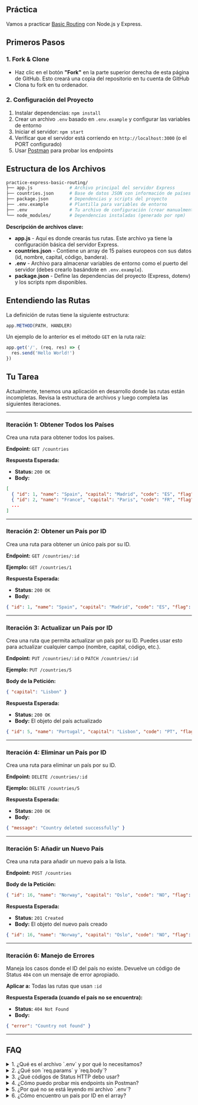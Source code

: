 ## Práctica

Vamos a practicar [Basic Routing](https://expressjs.com/en/starter/basic-routing.html) con Node.js y Express.

## Primeros Pasos

### 1. Fork & Clone

- Haz clic en el botón **"Fork"** en la parte superior derecha de esta página de GitHub. Esto creará una copia del repositorio en tu cuenta de GitHub
- Clona tu fork en tu ordenador.

### 2. Configuración del Proyecto

1. Instalar dependencias: `npm install`
2. Crear un archivo `.env` basado en `.env.example` y configurar las variables de entorno
3. Iniciar el servidor: `npm start`
4. Verificar que el servidor está corriendo en `http://localhost:3000` (o el PORT configurado)
5. Usar [Postman](https://postman.com) para probar los endpoints

## Estructura de los Archivos

```bash
practice-express-basic-routing/
├── app.js              # Archivo principal del servidor Express
├── countries.json      # Base de datos JSON con información de países
├── package.json        # Dependencias y scripts del proyecto
├── .env.example        # Plantilla para variables de entorno
├── .env                # Tu archivo de configuración (crear manualmente)
└── node_modules/       # Dependencias instaladas (generado por npm)
```

**Descripción de archivos clave:**

- **app.js** - Aquí es donde crearás tus rutas. Este archivo ya tiene la configuración básica del servidor Express.
- **countries.json** - Contiene un array de 15 países europeos con sus datos (id, nombre, capital, código, bandera).
- **.env** - Archivo para almacenar variables de entorno como el puerto del servidor (debes crearlo basándote en `.env.example`).
- **package.json** - Define las dependencias del proyecto (Express, dotenv) y los scripts npm disponibles.

## Entendiendo las Rutas

La definición de rutas tiene la siguiente estructura:
```js
app.METHOD(PATH, HANDLER)
```

Un ejemplo de lo anterior es el método `GET` en la ruta raíz:

```js
app.get('/', (req, res) => {
  res.send('Hello World!')
})
```

## Tu Tarea

Actualmente, tenemos una aplicación en desarrollo donde las rutas están incompletas. Revisa la estructura de archivos y luego completa las siguientes iteraciones.

---

### Iteración 1: Obtener Todos los Países

Crea una ruta para obtener todos los países.

**Endpoint:** `GET /countries`

**Respuesta Esperada:**
- **Status:** `200 OK`
- **Body:**
```json
[
  { "id": 1, "name": "Spain", "capital": "Madrid", "code": "ES", "flag": "🇪🇸" },
  { "id": 2, "name": "France", "capital": "Paris", "code": "FR", "flag": "🇫🇷" },
  ...
]
```

---

### Iteración 2: Obtener un País por ID

Crea una ruta para obtener un único país por su ID.

**Endpoint:** `GET /countries/:id`

**Ejemplo:** `GET /countries/1`

**Respuesta Esperada:**
- **Status:** `200 OK`
- **Body:**
```json
{ "id": 1, "name": "Spain", "capital": "Madrid", "code": "ES", "flag": "🇪🇸" }
```

---

### Iteración 3: Actualizar un País por ID

Crea una ruta que permita actualizar un país por su ID. Puedes usar esto para actualizar cualquier campo (nombre, capital, código, etc.).

**Endpoint:** `PUT /countries/:id` o `PATCH /countries/:id`

**Ejemplo:** `PUT /countries/5`

**Body de la Petición:**
```json
{ "capital": "Lisbon" }
```

**Respuesta Esperada:**
- **Status:** `200 OK`
- **Body:** El objeto del país actualizado
```json
{ "id": 5, "name": "Portugal", "capital": "Lisbon", "code": "PT", "flag": "🇵🇹" }
```

---

### Iteración 4: Eliminar un País por ID

Crea una ruta para eliminar un país por su ID.

**Endpoint:** `DELETE /countries/:id`

**Ejemplo:** `DELETE /countries/5`

**Respuesta Esperada:**
- **Status:** `200 OK`
- **Body:**
```json
{ "message": "Country deleted successfully" }
```

---

### Iteración 5: Añadir un Nuevo País

Crea una ruta para añadir un nuevo país a la lista.

**Endpoint:** `POST /countries`

**Body de la Petición:**
```json
{ "id": 16, "name": "Norway", "capital": "Oslo", "code": "NO", "flag": "🇳🇴" }
```

**Respuesta Esperada:**
- **Status:** `201 Created`
- **Body:** El objeto del nuevo país creado
```json
{ "id": 16, "name": "Norway", "capital": "Oslo", "code": "NO", "flag": "🇳🇴" }
```

---

### Iteración 6: Manejo de Errores

Maneja los casos donde el ID del país no existe. Devuelve un código de Status `404` con un mensaje de error apropiado.

**Aplicar a:** Todas las rutas que usan `:id`

**Respuesta Esperada (cuando el país no se encuentra):**
- **Status:** `404 Not Found`
- **Body:**
```json
{ "error": "Country not found" }
```

---

## FAQ

<details>
<summary>1. ¿Qué es el archivo `.env` y por qué lo necesitamos?</summary>

<br>

El archivo `.env` almacena variables de entorno - valores de configuración que pueden cambiar dependiendo de dónde se ejecuta tu aplicación (desarrollo, producción, etc.).

**Beneficios:**
- **Flexibilidad:** Cambiar configuraciones sin modificar el código (ej. cambiar puertos fácilmente)
- **Seguridad:** Mantener datos sensibles (claves API, contraseñas) fuera del código
- **Buena Práctica:** Nunca hacer commit de `.env` a git (usar `.env.example` en su lugar)

**Cómo funciona:**
El paquete `dotenv` lee el archivo `.env` y hace las variables disponibles a través de `process.env.NOMBRE_VARIABLE`.

</details>

<details>
<summary>2. ¿Qué son `req.params` y `req.body`?</summary>

<br>

**`req.params`** - Captura valores de la ruta URL

```javascript
// Route: GET /countries/:id
// Request: GET /countries/5
app.get('/countries/:id', (req, res) => {
  console.log(req.params.id); // "5" (string)
});
```

**`req.body`** - Contiene datos enviados en el Body de la petición (POST/PUT/PATCH)

```javascript
// Route: POST /countries
// Request body: { "name": "Norway", "capital": "Oslo" }
app.post('/countries', (req, res) => {
  console.log(req.body.name); // "Norway"
  console.log(req.body.capital); // "Oslo"
});
```

**Diferencia clave:** `req.params` viene de la URL, `req.body` viene del payload de la petición.

</details>

<details>
<summary>3. ¿Qué códigos de Status HTTP debo usar?</summary>

<br>

- **200 OK** - Petición GET, PUT, PATCH o DELETE exitosa
- **201 Created** - Petición POST exitosa (recurso creado)
- **404 Not Found** - El recurso solicitado no existe
- **400 Bad Request** - Datos inválidos o faltantes en la petición (opcional para este ejercicio)

</details>

<details>
<summary>4. ¿Cómo puedo probar mis endpoints sin Postman?</summary>

<br>

**Opción 1: cURL (línea de comandos)**
```bash
curl http://localhost:3000/countries
curl http://localhost:3000/countries/1
curl -X POST http://localhost:3000/countries -H "Content-Type: application/json" -d '{"id":16,"name":"Norway","capital":"Oslo","code":"NO","flag":"🇳🇴"}'
```

**Opción 2: Extensión REST Client de VS Code**
Instala la extensión "REST Client" y crea un archivo `.http` con tus peticiones.

**Opción 3: Navegador (solo peticiones GET)**
Simplemente navega a `http://localhost:3000/countries` en tu navegador.

</details>

<details>
<summary>5. ¿Por qué no se está leyendo mi archivo `.env`?</summary>

<br>

**Problemas comunes:**

1. **Falta la configuración de `dotenv`** - Asegúrate de importar y configurar dotenv al inicio de `app.js`:
   ```javascript
   import 'dotenv/config';
   ```

2. **Nombre de archivo incorrecto** - Debe ser exactamente `.env` (no `.env.txt` o `env`)

3. **Ubicación incorrecta** - El archivo `.env` debe estar en el directorio raíz del proyecto (al mismo nivel que `app.js`)

4. **Reinicio requerido** - Reinicia el servidor después de crear o modificar `.env`

</details>

<details>
<summary>6. ¿Cómo encuentro un país por ID en el array?</summary>

<br>

Usa los métodos de arrays de JavaScript:

**Encontrar un país:**
```javascript
const country = countries.find(c => c.id === parseInt(req.params.id));
```

**Nota:** `req.params.id` es un string, así que conviértelo a número con `parseInt()` o usa `==` para comparación flexible.

**Encontrar el índice (para eliminar):**
```javascript
const index = countries.findIndex(c => c.id === parseInt(req.params.id));
if (index !== -1) {
  countries.splice(index, 1); // Remove 1 element at index
}
```

</details>
